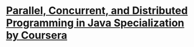 # [Parallel, Concurrent, and Distributed Programming in Java Specialization by Coursera](https://www.coursera.org/specializations/pcdp)

